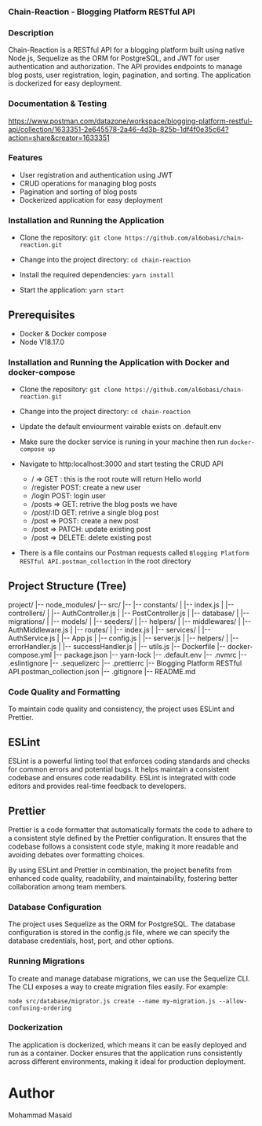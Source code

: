 ### Chain-Reaction - Blogging Platform RESTful API

### Description

Chain-Reaction is a RESTful API for a blogging platform built using native Node.js, Sequelize as the ORM for PostgreSQL, and JWT for user authentication and authorization. The API provides endpoints to manage blog posts, user registration, login, pagination, and sorting. The application is dockerized for easy deployment.

### Documentation & Testing

https://www.postman.com/datazone/workspace/blogging-platform-restful-api/collection/1633351-2e645578-2a46-4d3b-825b-1df4f0e35c64?action=share&creator=1633351

### Features

-   User registration and authentication using JWT
-   CRUD operations for managing blog posts
-   Pagination and sorting of blog posts
-   Dockerized application for easy deployment

### Installation and Running the Application

-   Clone the repository:
    `git clone https://github.com/al6obasi/chain-reaction.git`

-   Change into the project directory:
    `cd chain-reaction`

-   Install the required dependencies:
    `yarn install`

-   Start the application:
    `yarn start`

## Prerequisites

-   Docker & Docker compose
-   Node V18.17.0

### Installation and Running the Application with Docker and docker-compose

-   Clone the repository:
    `git clone https://github.com/al6obasi/chain-reaction.git`

-   Change into the project directory:
    `cd chain-reaction`

-   Update the default enviourment vairable exists on .default.env

-   Make sure the docker service is runing in your machine then run
    `docker-compose up`

-   Navigate to http:localhost:3000 and start testing the CRUD API

    -   / => GET : this is the root route will return Hello world
    -   /register POST: create a new user
    -   /login POST: login user
    -   /posts => GET: retrive the blog posts we have
    -   /post/:ID GET: retrive a single blog post
    -   /post => POST: create a new post
    -   /post => PATCH: update existing post
    -   /post => DELETE: delete existing post

-   There is a file contains our Postman requests called `Blogging Platform RESTful API.postman_collection` in the root directory

## Project Structure (Tree)

project/
|-- node_modules/
|-- src/
|-- |-- constants/
| |-- index.js
| |-- controllers/
| |-- AuthController.js
| |-- PostController.js
| |-- database/
| |-- migrations/
| |-- models/
| |-- seeders/
| |-- helpers/
| |-- middlewares/
| |-- AuthMiddleware.js
| |-- routes/
| |-- index.js
| |-- services/
| |-- AuthService.js
| |-- App.js
| |-- config.js
| |-- server.js
| |-- helpers/
| |-- errorHandler.js
| |-- successHandler.js
| |-- utils.js
|-- Dockerfile
|-- docker-compose.yml
|-- package.json
|-- yarn-lock
|-- .default.env
|-- .nvmrc
|-- .eslintignore
|-- .sequelizerc
|-- .prettierrc
|-- Blogging Platform RESTful API.postman_collection.json
|-- .gitignore
|-- README.md

### Code Quality and Formatting

To maintain code quality and consistency, the project uses ESLint and Prettier.

## ESLint

ESLint is a powerful linting tool that enforces coding standards and checks for common errors and potential bugs. It helps maintain a consistent codebase and ensures code readability. ESLint is integrated with code editors and provides real-time feedback to developers.

## Prettier

Prettier is a code formatter that automatically formats the code to adhere to a consistent style defined by the Prettier configuration. It ensures that the codebase follows a consistent code style, making it more readable and avoiding debates over formatting choices.

By using ESLint and Prettier in combination, the project benefits from enhanced code quality, readability, and maintainability, fostering better collaboration among team members.

### Database Configuration

The project uses Sequelize as the ORM for PostgreSQL. The database configuration is stored in the config.js file, where we can specify the database credentials, host, port, and other options.

### Running Migrations

To create and manage database migrations, we can use the Sequelize CLI. The CLI exposes a way to create migration files easily. For example:

`node src/database/migrator.js create --name my-migration.js --allow-confusing-ordering`

### Dockerization

The application is dockerized, which means it can be easily deployed and run as a container. Docker ensures that the application runs consistently across different environments, making it ideal for production deployment.

# Author

Mohammad Masaid
